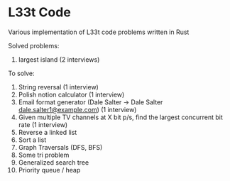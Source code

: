 # L33t Code

Various implementation of L33t code problems written in Rust 

Solved problems:
1. largest island (2 interviews)

To solve:
1. String reversal (1 interview)
1. Polish notion calculator (1 interview)
1. Email format generator (Dale Salter -> Dale Salter dale.salter1@example.com) (1 interview)
1. Given multiple TV channels at X bit p/s, find the largest concurrent bit rate (1 interview)
1. Reverse a linked list
1. Sort a list
1. Graph Traversals (DFS, BFS)
1. Some tri problem
1. Generalized search tree
1. Priority queue / heap